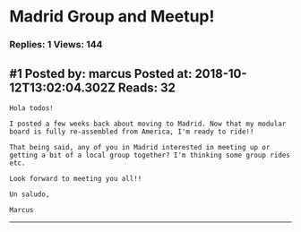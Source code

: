 # Madrid Group and Meetup!

### Replies: 1 Views: 144

## \#1 Posted by: marcus Posted at: 2018-10-12T13:02:04.302Z Reads: 32

```
Hola todos!

I posted a few weeks back about moving to Madrid. Now that my modular board is fully re-assembled from America, I'm ready to ride!! 

That being said, any of you in Madrid interested in meeting up or getting a bit of a local group together? I'm thinking some group rides etc.

Look forward to meeting you all!!

Un saludo,

Marcus
```

---

